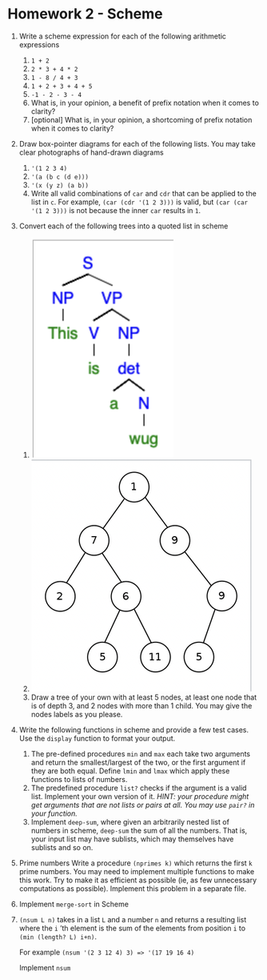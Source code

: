 # Homework 2 - Scheme



1.  Write a scheme expression for each of the following arithmetic expressions
    1.  `1 + 2`
    2.  `2 * 3 + 4 * 2`
    3.  `1 - 8 / 4 + 3`
    4.  `1 + 2 + 3 + 4 + 5`
    5.  `-1 - 2 - 3 - 4`
    6.  What is, in your opinion, a benefit of prefix notation when it comes to clarity?
    7.  [optional] What is, in your opinion, a shortcoming of prefix notation when it comes to clarity?
2.  Draw box-pointer diagrams for each of the following lists. You may take clear photographs of hand-drawn diagrams
    1.  `'(1 2 3 4)`
    2.  `'(a (b c (d e)))`
    3.  `'(x (y z) (a b))`
    4.  Write all valid combinations of `car` and `cdr` that can be applied to the list in `c`.
        For example, `(car (cdr '(1 2 3)))` is valid, but `(car (car '(1 2 3)))` is not because the inner `car` results in `1`.
3.  Convert each of the following trees into a quoted list in scheme
    1.  ![img](./tree1.png)
    2.  ![img](./tree2.png)
    3.  Draw a tree of your own with at least 5 nodes, at least one node that is of depth 3, and 2 nodes with more than 1 child. You may give the nodes labels as you please.
4.  Write the following functions in scheme and provide a few test cases. Use the `display` function to format your output.
    1.  The pre-defined procedures `min` and `max` each take two arguments and return the smallest/largest of the two, or the first argument if they are both equal.
        Define `lmin` and `lmax` which apply these functions to lists of numbers.
    2.  The predefined procedure `list?` checks if the argument is a valid list. Implement your own version of it. *HINT: your procedure might get arguments that are not lists or pairs at all. You may use `pair?` in your function.*
    3.  Implement `deep-sum`, where given an arbitrarily nested list of numbers in scheme, `deep-sum` the sum of all the numbers. That is, your input list may have sublists, which may themselves have sublists and so on.
5.  Prime numbers
    Write a procedure `(nprimes k)` which returns the first `k` prime numbers. You may need to implement multiple functions to make this work. Try to make it as efficient as possible (ie, as few unnecessary computations as possible).
    Implement this problem in a separate file.
6.  Implement `merge-sort` in Scheme
7.  `(nsum L n)` takes in a list `L` and a number `n` and returns a resulting list where the `i` &rsquo;th element is the sum of the elements from position `i` to `(min (length? L) i+n)`.
    
    For example `(nsum '(2 3 12 4) 3) => '(17 19 16 4)`
    
    Implement `nsum`

